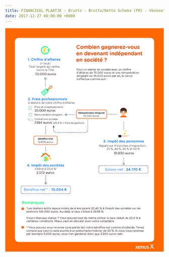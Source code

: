 ```yaml
---
title: FINANCIEEL PLAATJE - Brutto - Brutto/Netto Schema (FR) - Vennootschap
date: 2017-12-27 00:00:00 +0000
---
```

![](/uploads/2018/03/21/Xerius_infographic_vennootschap_FR.jpg)